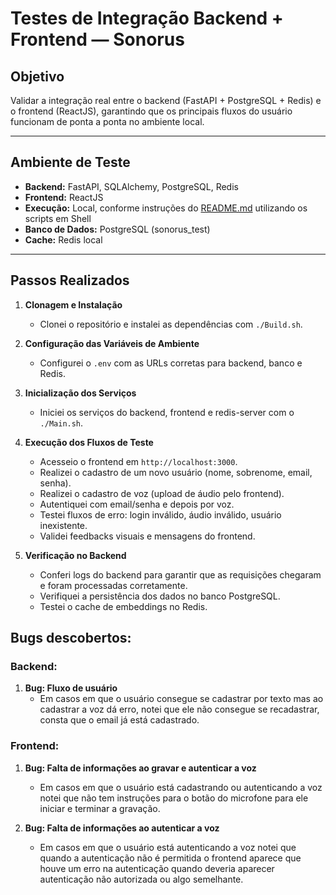 # Testes de Integração Backend + Frontend — Sonorus

## Objetivo

Validar a integração real entre o backend (FastAPI + PostgreSQL + Redis) e o frontend (ReactJS), garantindo que os principais fluxos do usuário funcionam de ponta a ponta no ambiente local.

---

## Ambiente de Teste

- **Backend:** FastAPI, SQLAlchemy, PostgreSQL, Redis
- **Frontend:** ReactJS
- **Execução:** Local, conforme instruções do [README.md](../../README.md) utilizando os scripts em Shell
- **Banco de Dados:** PostgreSQL (sonorus_test)
- **Cache:** Redis local

---

## Passos Realizados

1. **Clonagem e Instalação**
   - Clonei o repositório e instalei as dependências com `./Build.sh`.

2. **Configuração das Variáveis de Ambiente**
   - Configurei o `.env` com as URLs corretas para backend, banco e Redis.

3. **Inicialização dos Serviços**
   - Iniciei os serviços do backend, frontend e redis-server com o `./Main.sh`.

4. **Execução dos Fluxos de Teste**
   - Acesseio o frontend em `http://localhost:3000`.
   - Realizei o cadastro de um novo usuário (nome, sobrenome, email, senha).
   - Realizei o cadastro de voz (upload de áudio pelo frontend).
   - Autentiquei com email/senha e depois por voz.
   - Testei fluxos de erro: login inválido, áudio inválido, usuário inexistente.
   - Validei feedbacks visuais e mensagens do frontend.

5. **Verificação no Backend**
   - Conferi logs do backend para garantir que as requisições chegaram e foram processadas corretamente.
   - Verifiquei a persistência dos dados no banco PostgreSQL.
   - Testei o cache de embeddings no Redis.

## Bugs descobertos:

### Backend:

1. **Bug: Fluxo de usuário**
    - Em casos em que o usuário consegue se cadastrar por texto mas ao cadastrar a voz dá erro, notei que ele não consegue se recadastrar, consta que o email já está cadastrado.

### Frontend:

1. **Bug: Falta de informações ao gravar e autenticar a voz**
    - Em casos em que o usuário está cadastrando ou autenticando a voz notei que não tem instruções para o botão do microfone para ele iniciar e terminar a gravação.

2. **Bug: Falta de informações ao autenticar a voz**
    - Em casos em que o usuário está autenticando a voz notei que quando a autenticação não é permitida o frontend aparece que houve um erro na autenticação quando deveria aparecer autenticação não autorizada ou algo semelhante.

